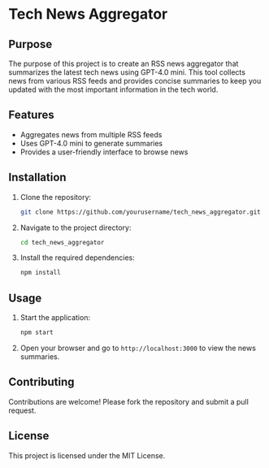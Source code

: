 # Tech News Aggregator

## Purpose

The purpose of this project is to create an RSS news aggregator that summarizes the latest tech news using GPT-4.0 mini. This tool collects news from various RSS feeds and provides concise summaries to keep you updated with the most important information in the tech world.

## Features

- Aggregates news from multiple RSS feeds
- Uses GPT-4.0 mini to generate summaries
- Provides a user-friendly interface to browse news

## Installation

1. Clone the repository:
    ```bash
    git clone https://github.com/yourusername/tech_news_aggregator.git
    ```
2. Navigate to the project directory:
    ```bash
    cd tech_news_aggregator
    ```
3. Install the required dependencies:
    ```bash
    npm install
    ```

## Usage

1. Start the application:
    ```bash
    npm start
    ```
2. Open your browser and go to `http://localhost:3000` to view the news summaries.

## Contributing

Contributions are welcome! Please fork the repository and submit a pull request.

## License

This project is licensed under the MIT License.